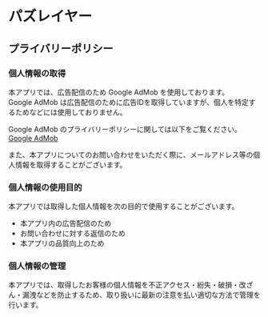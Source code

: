 # パズレイヤー

## プライバリーポリシー

### **個人情報の取得**

本アプリでは、広告配信のため Google AdMob を使用しております。<br>
Google AdMob は広告配信のために広告IDを取得していますが、個人を特定するためなどには使用しておりません。<br>

Google AdMob のプライバリーポリシーに関しては以下をご覧ください。<br>
[Google AdMob](https://policies.google.com/technologies/ads?hl=ja)<br>

また、本アプリについてのお問い合わせをいただく際に、メールアドレス等の個人情報を取得することがございます。

### **個人情報の使用目的**

本アプリでは取得した個人情報を次の目的で使用することがございます。

- 本アプリ内の広告配信のため
- お問い合わせに対する返信のため
- 本アプリの品質向上のため

### **個人情報の管理**

本アプリでは、取得したお客様の個人情報を不正アクセス・紛失・破損・改ざん・漏洩などを防止するため、取り扱いに最新の注意を払い適切な方法で管理を行います。
